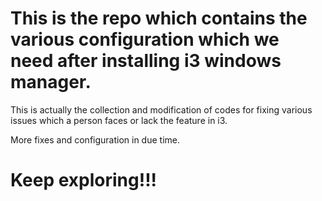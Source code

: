 # This is the repo which contains the various configuration which we need after installing i3 windows manager.

This is actually the collection and modification of codes for fixing various issues which a person faces or lack the feature in i3.

More fixes and configuration in due time.

# Keep exploring!!!
